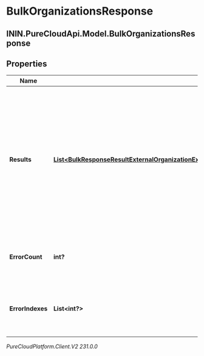 # BulkOrganizationsResponse

## ININ.PureCloudApi.Model.BulkOrganizationsResponse

## Properties

|Name | Type | Description | Notes|
|------------ | ------------- | ------------- | -------------|
| **Results** | [**List&lt;BulkResponseResultExternalOrganizationExternalOrganizationBulkEntityErrorExternalOrganization&gt;**](BulkResponseResultExternalOrganizationExternalOrganizationBulkEntityErrorExternalOrganization) | A list of results for all of the Bulk operations specified in the request. Includes both successes and failures. Ordering is NOT guaranteed - may be in a different order from the request. | [optional] |
| **ErrorCount** | **int?** | The number of failed operations in the results. | [optional] |
| **ErrorIndexes** | **List&lt;int?&gt;** | The indexes of all failed operations in the results field. | [optional] |



_PureCloudPlatform.Client.V2 231.0.0_

